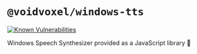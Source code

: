 # `@voidvoxel/windows-tts`

[![Known Vulnerabilities](https://snyk.io/test/github/voidvoxel/windows-tts/badge.svg)](https://snyk.io/test/github/voidvoxel/windows-tts)

Windows Speech Synthesizer provided as a JavaScript library 💖
